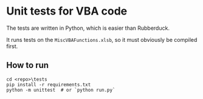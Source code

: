 # Unit tests for VBA code

The tests are written in Python, which is easier than Rubberduck.

It runs tests on the `MiscVBAFunctions.xlsb`, so it must obviously be compiled first.

## How to run

```shell
cd <repo>\tests
pip install -r requirements.txt
python -m unittest  # or `python run.py`
```

